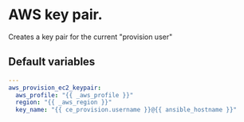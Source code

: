 # AWS key pair.
Creates a key pair for the current "provision user"
<!--TOC-->
<!--ENDTOC-->

<!--ROLEVARS-->
## Default variables
```yaml
---
aws_provision_ec2_keypair:
  aws_profile: "{{ _aws_profile }}"
  region: "{{ _aws_region }}"
  key_name: "{{ ce_provision.username }}@{{ ansible_hostname }}"

```

<!--ENDROLEVARS-->
